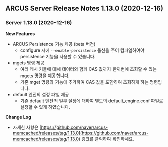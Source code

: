 ## ARCUS Server Release Notes 1.13.0 (2020-12-16)

### Server 1.13.0 (2020-12-16)

**New Features**

- ARCUS Persistence 기능 제공 (beta 버전)
  - configure 시에 `--enable-persistence` 옵션을 주어 컴파일하여야 persistence 기능을 사용할 수 있습니다.
- mgets 명령 제공
  - 여러 캐시 키들에 대해 데이터와 함께 CAS 값까지 한꺼번에 조회할 수 있는 mgets 명령을 제공합니다.
  - 기존 mget 명령의 기능에 추가하여 CAS 값을 포함하여 조회하게 하는 명령입니다.
- default 엔진의 설정 파일 제공
  - 기존 default 엔진의 일부 설정에 대하여 별도의 default_engine.conf 파일로 설정할 수 있게 하였습니다.

**Change Log**

- 자세한 사항은 [https://github.com/naver/arcus-memcached/releases/tag/1.13.0](https://github.com/naver/arcus-memcached/releases/tag/1.13.0) 링크를 클릭하여 확인하세요.
